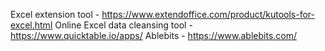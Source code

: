 Excel extension tool - https://www.extendoffice.com/product/kutools-for-excel.html
Online Excel data cleansing tool - https://www.quicktable.io/apps/
Ablebits - https://www.ablebits.com/